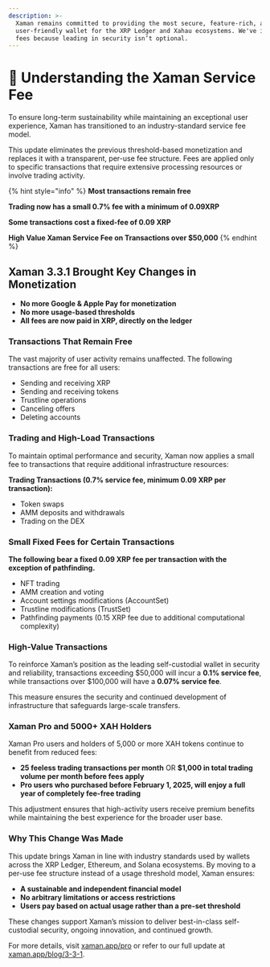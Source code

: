 ```yaml
---
description: >-
  Xaman remains committed to providing the most secure, feature-rich, and
  user-friendly wallet for the XRP Ledger and Xahau ecosystems. We've introduced
  fees because leading in security isn’t optional.
---
```


# 💙 Understanding the Xaman Service Fee

To ensure long-term sustainability while maintaining an exceptional user experience, Xaman has transitioned to an industry-standard service fee model.

This update eliminates the previous threshold-based monetization and replaces it with a transparent, per-use fee structure. Fees are applied only to specific transactions that require extensive processing resources or involve trading activity.

{% hint style="info" %}
**Most transactions remain free**

**Trading now has a small 0.7% fee with a minimum of 0.09XRP**

**Some transactions cost a fixed-fee of 0.09 XRP**

**High Value Xaman Service Fee on Transactions over $50,000**
{% endhint %}

## Xaman 3.3.1 Brought Key Changes in Monetization

* **No more Google & Apple Pay for monetization**
* **No more usage-based thresholds**
* **All fees are now paid in XRP, directly on the ledger**

### Transactions That Remain Free

The vast majority of user activity remains unaffected. The following transactions are free for all users:

* Sending and receiving XRP
* Sending and receiving tokens
* Trustline operations
* Canceling offers
* Deleting accounts

### Trading and High-Load Transactions

To maintain optimal performance and security, Xaman now applies a small fee to transactions that require additional infrastructure resources:

**Trading Transactions (0.7% service fee, minimum 0.09 XRP per transaction):**

* Token swaps
* AMM deposits and withdrawals
* Trading on the DEX

### **Small Fixed Fees for Certain Transactions**

**The following bear a fixed 0.09 XRP fee per transaction with the exception of pathfinding.**

* NFT trading
* AMM creation and voting
* Account settings modifications (AccountSet)
* Trustline modifications (TrustSet)
* Pathfinding payments (0.15 XRP fee due to additional computational complexity)

### High-Value Transactions

To reinforce Xaman’s position as the leading self-custodial wallet in security and reliability, transactions exceeding $50,000 will incur a **0.1% service fee**, while transactions over $100,000 will have a **0.07% service fee**.&#x20;

This measure ensures the security and continued development of infrastructure that safeguards large-scale transfers.

### Xaman Pro and 5000+ XAH Holders

Xaman Pro users and holders of 5,000 or more XAH tokens continue to benefit from reduced fees:

* **25 feeless trading transactions per month** OR **$1,000 in total trading volume per month before fees apply**
* **Pro users who purchased before February 1, 2025, will enjoy a full year of completely fee-free trading**

This adjustment ensures that high-activity users receive premium benefits while maintaining the best experience for the broader user base.

### Why This Change Was Made

This update brings Xaman in line with industry standards used by wallets across the XRP Ledger, Ethereum, and Solana ecosystems. By moving to a per-use fee structure instead of a usage threshold model, Xaman ensures:

* **A sustainable and independent financial model**
* **No arbitrary limitations or access restrictions**
* **Users pay based on actual usage rather than a pre-set threshold**

These changes support Xaman’s mission to deliver best-in-class self-custodial security, ongoing innovation, and continued growth.

For more details, visit [xaman.app/pro](https://xaman.app/pro) or refer to our full update at [xaman.app/blog/3-3-1](https://xaman.app/blog/3-3-1).

